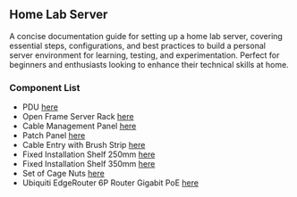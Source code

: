 ## Home Lab Server

A concise documentation guide for setting up a home lab server, covering essential steps, configurations, and best practices to build a personal server environment for learning, testing, and experimentation. Perfect for beginners and enthusiasts looking to enhance their technical skills at home.

### Component List
- PDU [here](https://www.amazon.es/Perel-37331-Bloque-sockets-montaje/dp/B00GMPRIAW/ref=sr_1_2?__mk_es_ES=%C3%85M%C3%85%C5%BD%C3%95%C3%91&s=electronics&sr=1-2)
- Open Frame Server Rack [here](https://www.amazon.es/VEVOR-servidor-profundidad-ajustable-pulgadas/dp/B0C64X8J8R/ref=sxin_15_pa_sp_search_thematic_sspa?cv_ct_cx=server%2Brack&sbo=RZvfv%2F%2FHxDF%2BO5021pAnSA%3D%3D&sr=1-98-04e02540-55ef-41fd-ad1c-cc5a6445108d-spons&sp_csd=d2lkZ2V0TmFtZT1zcF9zZWFyY2hfdGhlbWF0aWM)
- Cable Management Panel [here](https://www.amazon.es/dp/B002IRF9N6)
- Patch Panel [here](https://www.amazon.es/Overpassing-Conexi%C3%B3N-Mountable-Instalar-Distinci%C3%B3N/dp/B07R7N87XR/ref=pd_rhf_se_s_pd_crcd_d_sccl_1_6/260-2531653-2932160?psc=1)
- Cable Entry with Brush Strip [here](https://www.amazon.es/Prensaestopas-DIGITUS-regleta-cepillos-pulgadas/dp/B075RQMZFC/ref=pd_rhf_se_s_pd_sbs_rvi_d_sccl_1_5/260-2531653-2932160?psc=1)
- Fixed Installation Shelf 250mm [here](https://www.amazon.es/DIGITUS-Professional-Estanter%C3%ADa-TRAY-2-55-SW-profundidad/dp/B002KTE870/ref=pd_bxgy_thbs_d_sccl_1/260-2531653-2932160)
- Fixed Installation Shelf 350mm [here](https://www.amazon.es/DIGITUS-Professional-Estanter%C3%ADa-TRAY-2-55-SW-profundidad/dp/B002RIHZZQ/ref=pd_bxgy_thbs_d_sccl_1/260-2531653-2932160)
- Set of Cage Nuts [here](https://www.amazon.es/deleyCON-Enjauladas-Tornillos-Servidor-Pulgadas/dp/B07Q8TGT9C/ref=pd_sim_d_sccl_4_2/260-2531653-2932160)
- Ubiquiti EdgeRouter 6P Router Gigabit PoE [here](https://www.pccomponentes.com/ubiquiti-edgerouter-6p-router-gigabit-poe)
